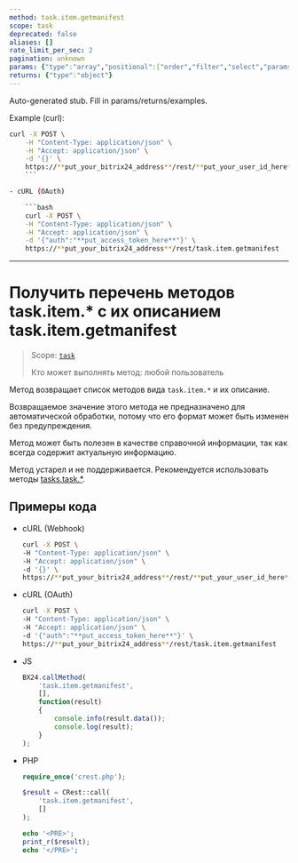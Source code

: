 ```yaml
---
method: task.item.getmanifest
scope: task
deprecated: false
aliases: []
rate_limit_per_sec: 2
pagination: unknown
params: {"type":"array","positional":["order","filter","select","params"]}
returns: {"type":"object"}
---
```


Auto-generated stub. Fill in params/returns/examples.

Example (curl):

```bash
curl -X POST \
    -H "Content-Type: application/json" \
    -H "Accept: application/json" \
    -d '{}' \
    https://**put_your_bitrix24_address**/rest/**put_your_user_id_here**/**put_your_webhook_here**/task.item.getmanifest
    ```

- cURL (OAuth)

    ```bash
    curl -X POST \
    -H "Content-Type: application/json" \
    -H "Accept: application/json" \
    -d '{"auth":"**put_access_token_here**"}' \
    https://**put_your_bitrix24_address**/rest/task.item.getmanifest
```

---

# Получить перечень методов task.item.* с их описанием task.item.getmanifest

> Scope: [`task`](../../../scopes/permissions.md)
>
> Кто может выполнять метод: любой пользователь

Метод возвращает список методов вида `task.item.*` и их описание.

Возвращаемое значение этого метода не предназначено для автоматической обработки, потому что его формат может быть изменен без предупреждения.

Метод может быть полезен в качестве справочной информации, так как всегда содержит актуальную информацию.



Метод устарел и не поддерживается. Рекомендуется использовать методы [tasks.task.*](../../index.md).



## Примеры кода





- cURL (Webhook)

    ```bash
    curl -X POST \
    -H "Content-Type: application/json" \
    -H "Accept: application/json" \
    -d '{}' \
    https://**put_your_bitrix24_address**/rest/**put_your_user_id_here**/**put_your_webhook_here**/task.item.getmanifest
    ```

- cURL (OAuth)

    ```bash
    curl -X POST \
    -H "Content-Type: application/json" \
    -H "Accept: application/json" \
    -d '{"auth":"**put_access_token_here**"}' \
    https://**put_your_bitrix24_address**/rest/task.item.getmanifest
    ```

- JS

    ```js
    BX24.callMethod(
        'task.item.getmanifest',
        [],
        function(result)
        {
            console.info(result.data());
            console.log(result);
        }
    );
    ```

- PHP

    ```php
    require_once('crest.php');

    $result = CRest::call(
        'task.item.getmanifest',
        []
    );

    echo '<PRE>';
    print_r($result);
    echo '</PRE>';
    ```



